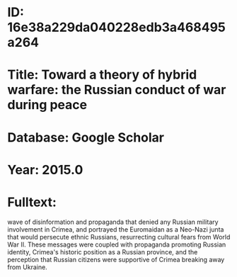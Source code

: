 # ID: 16e38a229da040228edb3a468495a264
# Title: Toward a theory of hybrid warfare: the Russian conduct of war during peace
# Database: Google Scholar
# Year: 2015.0
# Fulltext:
wave of disinformation and propaganda that denied any Russian military involvement in Crimea, and portrayed the Euromaidan as a Neo-Nazi junta that would persecute ethnic Russians, resurrecting cultural fears from World War II.
These messages were coupled with propaganda promoting Russian identity, Crimea's historic position as a Russian province, and the perception that Russian citizens were supportive of Crimea breaking away from Ukraine.